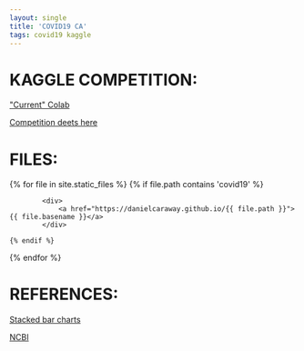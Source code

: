 ```yaml
---
layout: single
title: 'COVID19 CA'
tags: covid19 kaggle
---
```


# KAGGLE COMPETITION:

["Current" Colab](https://colab.research.google.com/drive/1lx-OVp2sjlMgZqpooEYb05gXPBO2hM9v)

[Competition deets here](https://www.kaggle.com/c/covid19-local-us-ca-forecasting-week-1/data)

# FILES:

<div>
{% for file in site.static_files %}
    {% if file.path contains 'covid19' %}
        
            <div>
                <a href="https://danielcaraway.github.io/{{ file.path }}">{{ file.basename }}</a>
            </div>

    {% endif %}
{% endfor %}
</div>

# REFERENCES:

[Stacked bar charts](https://pstblog.com/2016/10/04/stacked-charts)

[NCBI](https://www.ncbi.nlm.nih.gov/labs/virus/vssi/#/virus?SeqType_s=Nucleotide&VirusLineage_ss=Wuhan%20seafood%20market%20pneumonia%20virus,%20taxid:2697049)
